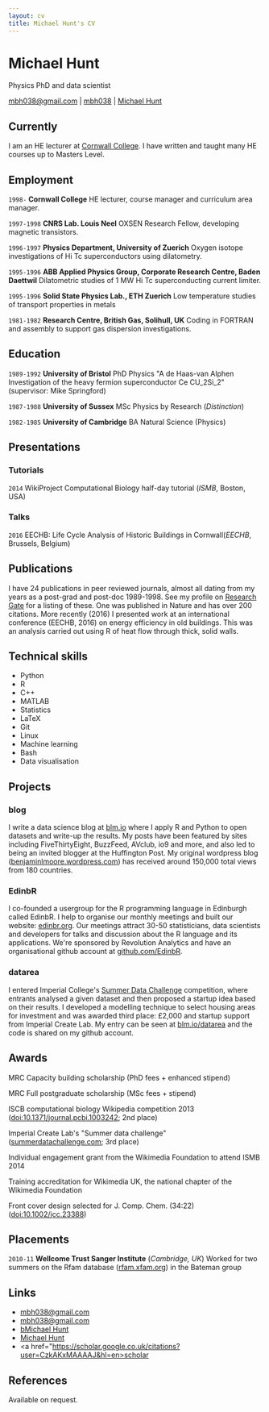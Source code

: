 ```yaml
---
layout: cv
title: Michael Hunt's CV
---
```

# Michael Hunt
Physics PhD and data scientist

<div id="webaddress">
<a href="mailto:mbh038@gmail.com">mbh038@gmail.com</a>
|
<i class="fa fa-github"></i> <a href="http://github.com/mbh038">mbh038</a>
|
<i class="fa fa-twitter"></i> <a href="http://twitter.com/Michael74030350">Michael Hunt</a>
</div>


## Currently

I am an HE lecturer at  [Cornwall College](http://www.cornwall.ac.uk/). I have written and taught many HE courses up to Masters Level.

## Employment

`1998-`
__Cornwall College__ HE lecturer, course manager and curriculum area manager.

`1997-1998`
__CNRS Lab. Louis Neel__ OXSEN Research Fellow, developing magnetic transistors.

`1996-1997`
__Physics Department, University of Zuerich__ Oxygen isotope investigations of Hi Tc superconductors using dilatometry.

`1995-1996`
__ABB Applied Physics Group, Corporate Research Centre, Baden Daettwil__ Dilatometric studies of 1 MW Hi Tc superconducting current limiter.

`1995-1996`
__Solid State Physics Lab., ETH Zuerich__ Low temperature studies of transport properties in metals

`1981-1982`
__Research Centre, British Gas, Solihull, UK__ Coding in FORTRAN and assembly to support gas dispersion investigations.



## Education

`1989-1992`
__University of Bristol__ PhD Physics "A de Haas-van Alphen Investigation of the heavy fermion superconductor Ce CU_2Si_2" (supervisor: Mike Springford)

`1987-1988`
__University of Sussex__ MSc Physics by Research (_Distinction_)

`1982-1985`
__University of Cambridge__ BA Natural Science (Physics)

## Presentations

### Tutorials

`2014`
WikiProject Computational Biology half-day tutorial (_ISMB_, Boston, USA)

### Talks

`2016`
EECHB: Life Cycle Analysis of Historic Buildings in Cornwall(_EECHB_, Brussels, Belgium)

## Publications

I have 24 publications in peer reviewed journals, almost all dating from my years as a post-grad and post-doc 1989-1998. See my profile on [Research Gate](https://www.researchgate.net/profile/Michael_Hunt3) for a listing of these. One was published in Nature and has over 200 citations. More recently (2016) I presented work at an international conference (EECHB, 2016) on energy efficiency in old buildings.  This was an analysis carried out using R of heat flow through thick, solid walls.
<!-- ### Journals -->


## Technical skills

* Python
* R
* C++
* MATLAB
* Statistics
* LaTeX
* Git
* Linux
* Machine learning
* Bash
* Data visualisation


## Projects

### blog

I write a data science blog at [blm.io](http://blm.io) where I apply R and Python to open datasets and write-up the results. My posts have been featured by sites including FiveThirtyEight, BuzzFeed, AVclub, io9 and more, and also led to being an invited blogger at the Huffington Post. My original wordpress blog ([benjaminlmoore.wordpress.com](http://benjaminlmoore.wordpress.com)) has received around 150,000 total views from 180 countries.

### EdinbR
I co-founded a usergroup for the R programming language in Edinburgh called EdinbR. I help to organise our monthly meetings and built our website: [edinbr.org](http://edinbr.org). Our meetings attract 30-50 statisticians, data scientists and developers for talks and discussion about the R language and its applications. We're sponsored by Revolution Analytics and have an organisational github account at [github.com/EdinbR](https://github.com/EdinbR).

### datarea

I entered Imperial College's [Summer Data Challenge](https://www.imperial.ac.uk/data-science/education/summer-data-challenge/) competition, where entrants analysed a given dataset and then proposed a startup idea based on their results. I developed a modelling technique to select housing areas for investment and was awarded third place: £2,000 and startup support from Imperial Create Lab. My entry can be seen at [blm.io/datarea](http://blm.io/datarea) and the code is shared on my github account.

## Awards

MRC Capacity building scholarship (PhD fees + enhanced stipend)

MRC Full postgraduate scholarship (MSc fees + stipend)

ISCB computational biology Wikipedia competition 2013 ([doi:10.1371/journal.pcbi.1003242](http://dx.doi.org/10.1371/journal.pcbi.1003242); 2nd place)

Imperial Create Lab's "Summer data challenge" ([summerdatachallenge.com](http://summerdatachallenge.com); 3rd place)

Individual engagement grant from the Wikimedia Foundation to attend ISMB 2014

Training accreditation for Wikimedia UK, the national chapter of the Wikimedia Foundation

Front cover design selected for J. Comp. Chem. (34:22) ([doi:10.1002/jcc.23388](http://dx.doi.org/10.1002/jcc.23388))

## Placements

`2010-11`
__Wellcome Trust Sanger Institute__ (_Cambridge, UK_)
Worked for two summers on the Rfam database ([rfam.xfam.org](http://rfam.xfam.org)) in the Bateman group


## Links

* <i class="fa fa-envelope"></i> <a href="mailto:mbh038@gmail.com">mbh038@gmail.com</a><br />
* <i class="fa fa-github"></i> <a href="http://github.com/mbh038">mbh038@gmail.com</a><br />
*  <i class="fa fa-twitter"></i> <a href="https://twitter.com/Michael74030350?lang=en-gb">bMichael Hunt</a><br />
*  <i class="fa fa-research gate"></i> <a href="https://www.researchgate.net/profile/Michael_Hunt3">Michael Hunt</a><br />
* <i class="fa fa-google"></i> <a href="https://scholar.google.co.uk/citations?user=CzkAKxMAAAAJ&hl=en>scholar</a>

## References

Available on request.

<!-- ### Footer

Last updated: May 2013 -->

